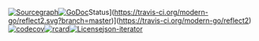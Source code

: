 [![Sourcegraph](https://sourcegraph.com/github.com/modern-go/reflect2/-/badge.svg)](https://sourcegraph.com/github.com/modern-go/reflect2?badge)[![GoDoc](http://img.shields.io/badge/go-documentation-blue.svg?style=flat-square)](http://godoc.org/github.com/modern-go/reflect2)Status](https://travis-ci.org/modern-go/reflect2.svg?branch=master)](https://travis-ci.org/modern-go/reflect2)[![codecov](https://codecov.io/gh/modern-go/reflect2/branch/master/graph/badge.svg)](https://codecov.io/gh/modern-go/reflect2)[![rcard](https://goreportcard.com/badge/github.com/modern-go/reflect2)](https://goreportcard.com/report/github.com/modern-go/reflect2)[![License](https://img.shields.io/badge/License-Apache%202.0-blue.svg)](https://raw.githubusercontent.com/modern-go/reflect2/master/LICENSE)[json-iterator](https://github.com/json-iterator/go)